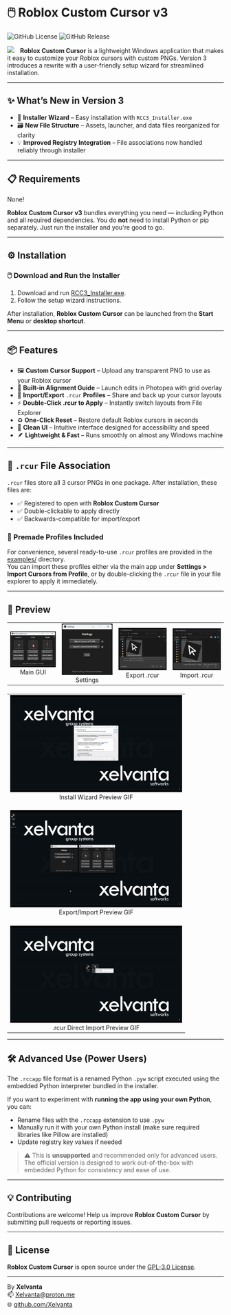 # 🖱️ Roblox Custom Cursor v3

![GitHub License](https://img.shields.io/github/license/Xelvanta/roblox-custom-cursor?label=License&color=orange)
![GitHub Release](https://img.shields.io/github/v/release/Xelvanta/roblox-custom-cursor?include_prereleases&label=Release&color=green)

<p align="left">
  <img src="app/data/images/rcur_icon_variable.ico" width="128" style="margin-right: 10px;">
  <strong>Roblox Custom Cursor</strong> is a lightweight Windows application that makes it easy to customize your Roblox cursors with custom PNGs. 
  Version 3 introduces a rewrite with a user-friendly setup wizard for streamlined installation.
</p>

---

## ✨ What’s New in Version 3

- 🔧 **Installer Wizard** – Easy installation with `RCC3_Installer.exe`
- 🗃️ **New File Structure** – Assets, launcher, and data files reorganized for clarity
- 💡 **Improved Registry Integration** – File associations now handled reliably through installer

---

## 📋 Requirements

None!  

**Roblox Custom Cursor v3** bundles everything you need — including Python and all required dependencies. You do **not** need to install Python or pip separately. Just run the installer and you're good to go.

---

## ⚙️ Installation

### 🖱️ Download and Run the Installer

1. Download and run [RCC3_Installer.exe](https://github.com/Xelvanta/roblox-custom-cursor/raw/refs/heads/main/app/RCC3_Installer.exe).
2. Follow the setup wizard instructions.

After installation, **Roblox Custom Cursor** can be launched from the **Start Menu** or **desktop shortcut**.

---

## 📦 Features

* 🖼️ **Custom Cursor Support** – Upload any transparent PNG to use as your Roblox cursor
* 📐 **Built-in Alignment Guide** – Launch edits in Photopea with grid overlay
* 🔁 **Import/Export** `.rcur` **Profiles** – Share and back up your cursor layouts
* ⚡ **Double-Click .rcur to Apply** – Instantly switch layouts from File Explorer
* ♻️ **One-Click Reset** – Restore default Roblox cursors in seconds
* 🧼 **Clean UI** – Intuitive interface designed for accessibility and speed
* 🪶 **Lightweight & Fast** – Runs smoothly on almost any Windows machine

---

## 📂 `.rcur` File Association

`.rcur` files store all 3 cursor PNGs in one package. After installation, these files are:

* ✅ Registered to open with **Roblox Custom Cursor**
* ✅ Double-clickable to apply directly
* ✅ Backwards-compatible for import/export

### 🎨 Premade Profiles Included

For convenience, several ready-to-use `.rcur` profiles are provided in the [examples/](https://github.com/Xelvanta/roblox-custom-cursor/tree/main/examples) directory.  
You can import these profiles either via the main app under **Settings > Import Cursors from Profile**, or by double-clicking the `.rcur` file in your file explorer to apply it immediately.

---

## 🧪 Preview

<table>
  <tr>
    <td align="center">
      <img src="assets/preview/RCC3_Main_GUI.png" width="200"/><br>Main GUI
    </td>
    <td align="center">
      <img src="assets/preview/RCC3_Settings.png" width="200"/><br>Settings
    </td>
    <td align="center">
      <img src="assets/preview/RCC3_Export.png" width="200"/><br>Export .rcur
    </td>
    <td align="center">
      <img src="assets/preview/RCC3_Import.png" width="200"/><br>Import .rcur
    </td>
  </tr>
</table>

<table align="center" style="margin-top: 20px;">
  <tr>
    <td align="center">
      <img src="assets/preview/RCC3_Install_Wizard_Demo.gif" width="400" alt="Install Wizard Preview GIF" />
      <br>Install Wizard Preview GIF<br><br>
    </td>
  </tr>
  <tr>
    <td align="center">
      <img src="assets/preview/RCC3_Export_Import_Demo.gif" width="400" alt="Export/Import Preview GIF" />
      <br>Export/Import Preview GIF<br><br>
    </td>
  </tr>
  <tr>
    <td align="center">
      <img src="assets/preview/RCC3_RCUR_Direct_Import_Demo.gif" width="400" alt=".rcur Direct Import Preview GIF" />
      <br>.rcur Direct Import Preview GIF
    </td>
  </tr>
</table>

---

## 🛠️ Advanced Use (Power Users)

The `.rccapp` file format is a renamed Python `.pyw` script executed using the embedded Python interpreter bundled in the installer.

If you want to experiment with **running the app using your own Python**, you can:

- Rename files with the `.rccapp` extension to use `.pyw`
- Manually run it with your own Python install (make sure required libraries like Pillow are installed)
- Update registry key values if needed

> ⚠️ This is **unsupported** and recommended only for advanced users.  
> The official version is designed to work out-of-the-box with embedded Python for consistency and ease of use.

---

## 💡 Contributing

Contributions are welcome! Help us improve **Roblox Custom Cursor** by submitting pull requests or reporting issues.

---

## 📝 License

**Roblox Custom Cursor** is open source under the [GPL-3.0 License](LICENSE).

---

By **Xelvanta**  
📫 [Xelvanta@proton.me](mailto:Xelvanta@proton.me)  
🌐 [github.com/Xelvanta](https://github.com/Xelvanta)
